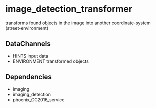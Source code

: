 # image_detection_transformer
transforms found objects in the image into another coordinate-system (street-environment)

## DataChannels
- HINTS input data
- ENVIRONMENT transformed objects

## Dependencies
 * imaging
 * imaging_detection
 * phoenix_CC2016_service

